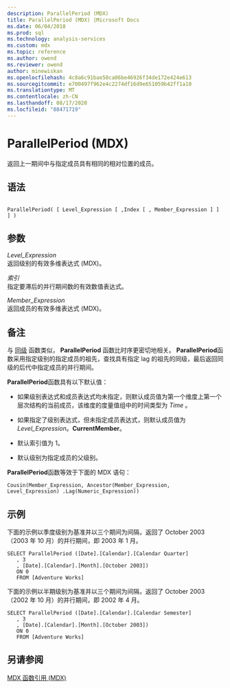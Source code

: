 ```yaml
---
description: ParallelPeriod (MDX)
title: ParallelPeriod (MDX) |Microsoft Docs
ms.date: 06/04/2018
ms.prod: sql
ms.technology: analysis-services
ms.custom: mdx
ms.topic: reference
ms.author: owend
ms.reviewer: owend
author: minewiskan
ms.openlocfilehash: 4c8a6c91bae50ca06be46926f34de172e424e613
ms.sourcegitcommit: e700497f962e4c2274df16d9e651059b42ff1a10
ms.translationtype: MT
ms.contentlocale: zh-CN
ms.lasthandoff: 08/17/2020
ms.locfileid: "88471719"
---
```

# <a name="parallelperiod-mdx"></a>ParallelPeriod (MDX)


  返回上一期间中与指定成员具有相同的相对位置的成员。  
  
## <a name="syntax"></a>语法  
  
```  
  
ParallelPeriod( [ Level_Expression [ ,Index [ , Member_Expression ] ] ] )  
```  
  
## <a name="arguments"></a>参数  
 *Level_Expression*  
 返回级别的有效多维表达式 (MDX)。  
  
 *索引*  
 指定要滞后的并行期间数的有效数值表达式。  
  
 *Member_Expression*  
 返回成员的有效多维表达式 (MDX)。  
  
## <a name="remarks"></a>备注  
 与 [同级](../mdx/cousin-mdx.md) 函数类似， **ParallelPeriod** 函数比时序更密切地相关。 **ParallelPeriod**函数采用指定级别的指定成员的祖先，查找具有指定 lag 的祖先的同级，最后返回同级的后代中指定成员的并行期间。  
  
 **ParallelPeriod**函数具有以下默认值：  
  
-   如果级别表达式和成员表达式均未指定，则默认成员值为第一个维度上第一个层次结构的当前成员，该维度的度量值组中的时间类型为 *Time* 。  
  
-   如果指定了级别表达式，但未指定成员表达式，则默认成员值为 *Level_Expression*。**CurrentMember**。  
  
-   默认索引值为 1。  
  
-   默认级别为指定成员的父级别。  
  
 **ParallelPeriod**函数等效于下面的 MDX 语句：  
  
 `Cousin(Member_Expression, Ancestor(Member_Expression, Level_Expression) .Lag(Numeric_Expression))`  
  
## <a name="example"></a>示例  
 下面的示例以季度级别为基准并以三个期间为间隔，返回了 October 2003（2003 年 10 月）的并行期间，即 2003 年 1 月。  
  
```  
SELECT ParallelPeriod ([Date].[Calendar].[Calendar Quarter]  
   , 3  
   , [Date].[Calendar].[Month].[October 2003])  
   ON 0  
   FROM [Adventure Works]  
```  
  
 下面的示例以半期级别为基准并以三个期间为间隔，返回了 October 2003（2002 年 10 月）的并行期间，即 2002 年 4 月。  
  
```  
SELECT ParallelPeriod ([Date].[Calendar].[Calendar Semester]  
   , 3  
   , [Date].[Calendar].[Month].[October 2003])  
   ON 0  
   FROM [Adventure Works]  
```  
  
## <a name="see-also"></a>另请参阅  
 [MDX 函数引用 (MDX)](../mdx/mdx-function-reference-mdx.md)  
  
  
